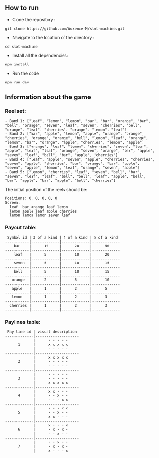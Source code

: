 ## How to run

- Clone the repository :
```
git clone https://github.com/Auxence-M/slot-machine.git
```

- Navigate to the location of the directory :
```
cd slot-machine
```

- Install all the dependencies:
```
npm install
```

- Run the code
```
npm run dev
```

## Information about the game

### Reel set:
    - Band 1: ["leaf", "lemon", "lemon", "bar", "bar", "orange", "bar", "bell", "orange", "seven", "leaf", "seven", "cherries", "bell", "orange", "leaf", "cherries", "orange", "lemon", "leaf"]
    - Band 2: ["bar", "apple", "lemon", "apple", "orange", "orange", "cherries", "orange", "orange", "bell", "lemon", "leaf", "orange", "lemon", "bar", "orange", "apple", "cherries", "lemon", "apple"]
    - Band 3: ["orange", "leaf", "lemon", "cherries", "seven", "leaf", "apple", "leaf", "leaf", "orange", "seven", "orange", "bar", "apple", "seven", "leaf", "bell", "bar", "apple", "cherries"]
    - Band 4: ["leaf", "apple", "seven", "apple", "cherries", "cherries", "seven", "apple", "cherries", "bar", "orange", "bar", "apple", "seven", "apple", "lemon", "leaf", "orange", "seven", "apple"]
    - Band 5: ["lemon", "cherries", "leaf", "seven", "bell", "bar", "seven", "leaf", "leaf", "bell", "bell", "leaf", "apple", "bell", "bar", "apple", "bar", "apple", "bell", "cherries"]

The initial position of the reels should be:

    Positions: 0, 0, 0, 0, 0
    Screen:
      leaf  bar orange leaf lemon
      lemon apple leaf apple cherries
      lemon lemon lemon seven leaf

### Payout table:

     Symbol id | 3 of a kind | 4 of a kind | 5 of a kind 
    -----------|-------------|-------------|-------------
        bar    |      10     |      20     |      50
    -----------|-------------|-------------|-------------
        leaf   |      5      |      10     |      20
    -----------|-------------|-------------|-------------
        seven  |      5      |      10     |      15
    -----------|-------------|-------------|-------------
        bell   |      5      |      10     |      15 
    -----------|-------------|-------------|-------------
       orange  |      2      |      5      |      10 
    -----------|-------------|-------------|-------------
       apple   |      1      |      2      |      5 
    -----------|-------------|-------------|-------------
       lemon   |      1      |      2      |      3 
    -----------|-------------|-------------|-------------
      cherries |      1      |      2      |      3 
    -----------|-------------|-------------|-------------

### Paylines table:

     Pay line id | visual description
    -------------|--------------------
                 |      - - - - -
          1      |      x x x x x
                 |      - - - - -
    -------------|--------------------
                 |      x x x x x
          2      |      - - - - -
                 |      - - - - -
    -------------|--------------------
                 |      - - - - -
          3      |      - - - - -
                 |      x x x x x
    -------------|--------------------
                 |      x x - - -
          4      |      - - x - -
                 |      - - - x x
    -------------|--------------------
                 |      - - - x x
          5      |      - - x - -
                 |      x x - - -
    -------------|-------------------- 
                 |      x - - - x
          6      |      - x - x -
                 |      - - x - -
    -------------|-------------------- 
                 |      - - x - -
          7      |      - x - x -
                 |      x - - - x